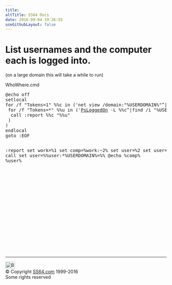 ```yaml
---
title:
altTitle: SS64 Docs
date: 2016-09-04 19:26:55
useGithubLayout: false
---
```

<!-- #BeginLibraryItem "/Library/head_nt.lbi" --><!-- #EndLibraryItem --><h1>List usernames and the computer each is logged into.</h1>
<p> (on a large domain this will take a while to run) </p>
<p>WhoWhere.cmd</p>
<pre>@echo off
setlocal
for /f "Tokens=1" %%c in ('net view /domain:"%USERDOMAIN%"^|Findstr /L /C:"\\"') do (
 for /f "Tokens=*" %%u in ('<a href="psloggedon.html">PsLoggedOn</a> -L %%c^|find /i "%USERDOMAIN%\"') do (
  call :report %%c "%%u"
 )
)
endlocal
goto :EOF

:report
set work=%1
set comp=%work:~2%
set user=%2
set user=%user:"=%
call set user=%%user:*%USERDOMAIN%\=%%
@echo %comp% %user%</pre><!-- #BeginLibraryItem "/Library/foot_nt.lbi" --><p><script async="" src="//pagead2.googlesyndication.com/pagead/js/adsbygoogle.js"></script>
<!-- windows300 -->
<ins class="adsbygoogle" style="display:inline-block;width:300px;height:250px" data-ad-client="ca-pub-6140977852749469" data-ad-slot="7649547908"></ins>
<script>
(adsbygoogle = window.adsbygoogle || []).push({});
</script></p>
<hr>
<div id="bl" class="footer"><a href="#"><img src="../images/top.png" width="30" height="22" alt="Back to the Top"></a></div>
<div id="br" class="footer, tagline">© Copyright <a href="http://ss64.com/">SS64.com</a> 1999-2016<br>
Some rights reserved</div><!-- #EndLibraryItem -->

